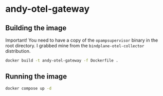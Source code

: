 # andy-otel-gateway

## Building the image

Important! You need to have a copy of the `opampsupervisor` binary in the root directory.
I grabbed mine from the `bindplane-otel-collector` distribution.

```bash
docker build -t andy-otel-gateway -f Dockerfile .
```

## Running the image

```bash
docker compose up -d
```
